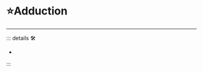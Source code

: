 # ⭐<labor>Adduction</labor>

---

<!-- =================================================== -->
<!-- =================================================== -->
<!-- =================================================== -->
<!-- =================================================== -->
<!-- =================================================== -->
::: details 🛠

-

:::
